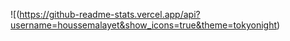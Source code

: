 
![(https://github-readme-stats.vercel.app/api?username=houssemalayet&show_icons=true&theme=tokyonight)

